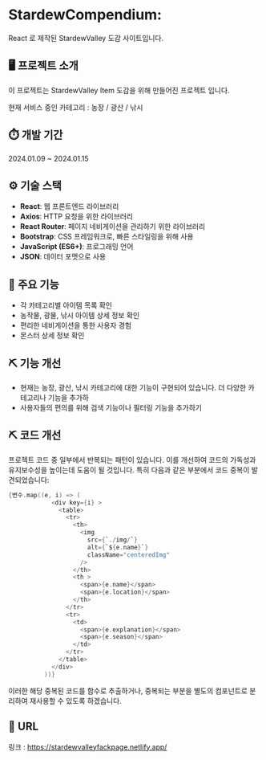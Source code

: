 # StardewCompendium:
React 로 제작된 StardewValley 도감 사이트입니다.

## 🖥️ 프로젝트 소개
이 프로젝트는 StardewValley Item 도감을 위해 만들어진 프로젝트 입니다.

현재 서비스 중인 카테고리 : 농장 / 광산 / 낚시 

## ⏱️ 개발 기간
2024.01.09 ~ 2024.01.15

## ⚙️ 기술 스택
- **React**: 웹 프론트엔드 라이브러리
- **Axios**: HTTP 요청을 위한 라이브러리
- **React Router**: 페이지 네비게이션을 관리하기 위한 라이브러리
- **Bootstrap**: CSS 프레임워크로, 빠른 스타일링을 위해 사용
- **JavaScript (ES6+)**: 프로그래밍 언어
- **JSON**: 데이터 포맷으로 사용

## 🚀 주요 기능
- 각 카테고리별 아이템 목록 확인
- 농작물, 광물, 낚시 아이템 상세 정보 확인
- 편리한 네비게이션을 통한 사용자 경험
- 몬스터 상세 정보 확인 

## ⛏️ 기능 개선
- 현재는 농장, 광산, 낚시 카테고리에 대한 기능이 구현되어 있습니다. 더 다양한 카테고리나 기능을 추가하
- 사용자들의 편의를 위해 검색 기능이나 필터링 기능을 추가하기


## ⛏️ 코드 개선

프로젝트 코드 중 일부에서 반복되는 패턴이 있습니다. 이를 개선하여 코드의 가독성과 유지보수성을 높이는데 도움이 될 것입니다. 특히 다음과 같은 부분에서 코드 중복이 발견되었습니다:
``` C
{변수.map((e, i) => (
            <div key={i} >
              <table>
                <tr>
                  <th>
                    <img
                      src={`./img/`}
                      alt={`${e.name}`}
                      className="centeredImg"
                    />
                  </th>
                  <th >
                    <span>{e.name}</span>
                    <span>{e.location}</span>
                  </th>
                </tr>
                <tr>
                  <td>
                    <span>{e.explanation}</span>
                    <span>{e.season}</span>
                  </td>
                </tr>
              </table>
            </div>
          ))}
```

이러한 해당 중복된 코드를 함수로 추출하거나, 중복되는 부분을 별도의 컴포넌트로 분리하여 재사용할 수 있도록 하겠습니다.

## 🔗 URL
링크 : <https://stardewvalleyfackpage.netlify.app/>

